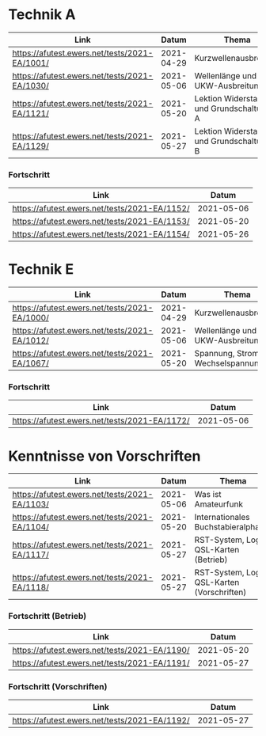 # Technik A

| Link                                          | Datum      | Thema                                     |
| --------------------------------------------- | ---------- | ----------------------------------------- |
| https://afutest.ewers.net/tests/2021-EA/1001/ | 2021-04-29 | Kurzwellenausbreitung                     |
| https://afutest.ewers.net/tests/2021-EA/1030/ | 2021-05-06 | Wellenlänge und UKW-Ausbreitung           |
| https://afutest.ewers.net/tests/2021-EA/1121/ | 2021-05-20 | Lektion Widerstand und Grundschaltungen A |
| https://afutest.ewers.net/tests/2021-EA/1129/ | 2021-05-27 | Lektion Widerstand und Grundschaltungen B |

### Fortschritt

| Link                                          | Datum      |
| --------------------------------------------- | ---------- |
| https://afutest.ewers.net/tests/2021-EA/1152/ | 2021-05-06 |
| https://afutest.ewers.net/tests/2021-EA/1153/ | 2021-05-20 |
| https://afutest.ewers.net/tests/2021-EA/1154/ | 2021-05-26 |

# Technik E

| Link                                          | Datum      | Thema                            |
| --------------------------------------------- | ---------- | -------------------------------- |
| https://afutest.ewers.net/tests/2021-EA/1000/ | 2021-04-29 | Kurzwellenausbreitung            |
| https://afutest.ewers.net/tests/2021-EA/1012/ | 2021-05-06 | Wellenlänge und UKW-Ausbreitung  |
| https://afutest.ewers.net/tests/2021-EA/1067/ | 2021-05-20 | Spannung, Strom, Wechselspannung |

### Fortschritt

| Link                                          | Datum      |
| --------------------------------------------- | ---------- |
| https://afutest.ewers.net/tests/2021-EA/1172/ | 2021-05-06 |

# Kenntnisse von Vorschriften

| Link                                          | Datum      | Thema                                      |
| --------------------------------------------- | ---------- | ------------------------------------------ |
| https://afutest.ewers.net/tests/2021-EA/1103/ | 2021-05-06 | Was ist Amateurfunk                        |
| https://afutest.ewers.net/tests/2021-EA/1104/ | 2021-05-20 | Internationales Buchstabieralphabet        |
| https://afutest.ewers.net/tests/2021-EA/1117/ | 2021-05-27 | RST-System, Log, QSL-Karten (Betrieb)      |
| https://afutest.ewers.net/tests/2021-EA/1118/ | 2021-05-27 | RST-System, Log, QSL-Karten (Vorschriften) |

### Fortschritt (Betrieb)

| Link                                          | Datum      |
| --------------------------------------------- | ---------- |
| https://afutest.ewers.net/tests/2021-EA/1190/ | 2021-05-20 |
| https://afutest.ewers.net/tests/2021-EA/1191/ | 2021-05-27 |

### Fortschritt (Vorschriften)

| Link                                          | Datum      |
| --------------------------------------------- | ---------- |
| https://afutest.ewers.net/tests/2021-EA/1192/ | 2021-05-27 |
